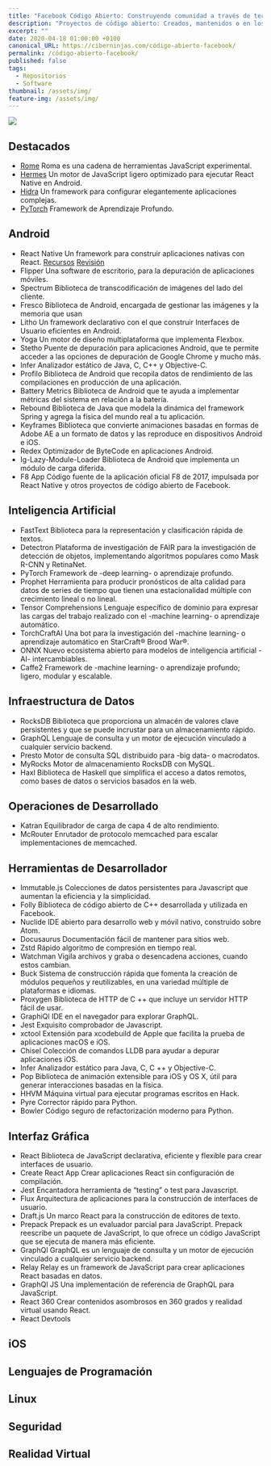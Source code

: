 ```yaml
---
title: "Facebook Código Abierto: Construyendo comunidad a través de tecnología de código abierto"
description: "Proyectos de código abierto: Creados, mantenidos o en los que participa a través de su desarrollo, la omnipresente Facebook"
excerpt: ""
date: 2020-04-18 01:00:00 +0100
canonical_URL: https://ciberninjas.com/código-abierto-facebook/
permalink: /código-abierto-facebook/
published: false
tags:
  - Repositorios
  - Software
thumbnail: /assets/img/
feature-img: /assets/img/
---
```


![]("")

## Destacados

- [Rome](https://romejs.dev/)
	Roma es una cadena de herramientas JavaScript experimental.
- [Hermes](https://hermesengine.dev/)
	Un motor de JavaScript ligero optimizado para ejecutar React Native en Android.
- [Hidra](https://hydra.cc/)
	Un framework para configurar elegantemente aplicaciones complejas.
- [PyTorch](https://pytorch.org/)
	Framework de Aprendizaje Profundo.

 

## Android

- React Native
	Un framework para construir aplicaciones nativas con React.
	[Recursos](https://ciberninjas.com/react-native-recursos) [Revisión](https://ciberninjas.com/listado/react-native)
- Flipper
	Una software de escritorio, para la depuración de aplicaciones móviles.
- Spectrum
	Biblioteca de transcodificación de imágenes del lado del cliente.
- Fresco
	Biblioteca de Android, encargada de gestionar las imágenes y la memoria que usan
- Litho
	Un framework declarativo con el que construir Interfaces de Usuario eficientes en Android.
- Yoga
	Un motor de diseño multiplataforma que implementa Flexbox.
- Stetho
	Puente de depuración para aplicaciones Android, que te permite acceder a las opciones de depuración de Google Chrome y mucho más.
- Infer
	Analizador estático de Java, C, C++ y Objective-C.
- Profilo
	Biblioteca de Android que recopila datos de rendimiento de las compilaciones en producción de una aplicación.
- Battery Metrics
	Biblioteca de Android que te ayuda a implementar métricas del sistema en relación a la batería.
- Rebound
	Biblioteca de Java que modela la dinámica del framework Spring y agrega la física del mundo real a tu aplicación.
- Keyframes
	Biblioteca que convierte animaciones basadas en formas de Adobe AE a un formato de datos y las reproduce en dispositivos Android e iOS.
- Redex
	Optimizador de ByteCode en aplicaciones Android.
- Ig-Lazy-Module-Loader
	Biblioteca de Android que implementa un módulo de carga diferida.
- F8 App
	Código fuente de la aplicación oficial F8 de 2017, impulsada por React Native y otros proyectos de código abierto de Facebook.

## Inteligencia Artificial

- FastText
	Biblioteca para la representación y clasificación rápida de textos.
- Detectron
	Plataforma de investigación de FAIR para la investigación de detección de objetos, implementando algoritmos populares como Mask R-CNN y RetinaNet.
- PyTorch
	Framework de -deep learning- o aprendizaje profundo.
- Prophet
	Herramienta para producir pronósticos de alta calidad para datos de series de tiempo que tienen una estacionalidad múltiple con crecimiento lineal o no lineal.
- Tensor Comprehensions
	Lenguaje específico de dominio para expresar las cargas del trabajo realizado con el -machine learning- o aprendizaje automático.
- TorchCraftAI
	Una bot para la investigación del -machine learning- o aprendizaje automático en StarCraft® Brood War®.
- ONNX
	Nuevo ecosistema abierto para modelos de inteligencia artificial -AI- intercambiables.
- Caffe2
	Framework de -machine learning- o aprendizaje profundo; ligero, modular y escalable.

## Infraestructura de Datos

- RocksDB
	Biblioteca que proporciona un almacén de valores clave persistentes y que se puede incrustar para un almacenamiento rápido.
- GraphQL
	Lenguaje de consulta y un motor de ejecución vinculado a cualquier servicio backend.
- Presto
	Motor de consulta SQL distribuido para -big data- o macrodatos.
- MyRocks
	Motor de almacenamiento RocksDB con MySQL.
- Haxl
	Biblioteca de Haskell que simplifica el acceso a datos remotos, como bases de datos o servicios basados en la web.

## Operaciones de Desarrollado

- Katran
	Equilibrador de carga de capa 4 de alto rendimiento.
- McRouter
	Enrutador de protocolo memcached para escalar implementaciones de memcached.

## Herramientas de Desarrollador

- Immutable.js
	Colecciones de datos persistentes para Javascript que aumentan la eficiencia y la simplicidad.
- Folly
	Biblioteca de código abierto de C++ desarrollada y utilizada en Facebook.
- Nuclide
	IDE abierto para desarrollo web y móvil nativo, construido sobre Atom.
- Docusaurus
	Documentación fácil de mantener para sitios web.
- Zstd
	Rápido algoritmo de compresión en tiempo real.
- Watchman
	Vigila archivos y graba o desencadena acciones, cuando estos cambian.
- Buck
	Sistema de construcción rápida que fomenta la creación de módulos pequeños y reutilizables, en una variedad múltiple de plataformas e idiomas.
- Proxygen
	Biblioteca de HTTP de C ++ que incluye un servidor HTTP fácil de usar.
- GraphiQl
	IDE en el navegador para explorar GraphQL.
- Jest
	Exquisito comprobador de Javascript.
- xctool
	Extensión para xcodebuild de Apple que facilita la prueba de aplicaciones macOS e iOS.
- Chisel
	Colección de comandos LLDB para ayudar a depurar aplicaciones iOS.
- Infer
	Analizador estático para Java, C, C ++ y Objective-C.
- Pop
	Biblioteca de animación extensible para iOS y OS X, útil para generar interacciones basadas en la física.
- HHVM
	Máquina virtual para ejecutar programas escritos en Hack.
- Pyre
	Corrector rápido para Python.
- Bowler
	Código seguro de refactorización moderno para Python.

## Interfaz Gráfica

- React
	Biblioteca de JavaScript declarativa, eficiente y flexible para crear interfaces de usuario.
- Create React App
	Crear aplicaciones React sin configuración de compilación.
- Jest
	Encantadora herramienta de “testing” o test para Javascript.
- Flux
	Arquitectura de aplicaciones para la construcción de interfaces de usuario.
- Draft.js
	Un marco React para la construcción de editores de texto.
- Prepack
	Prepack es un evaluador parcial para JavaScript. Prepack reescribe un paquete de JavaScript, lo que ofrece un código JavaScript que se ejecuta de manera más eficiente.
- GraphQl
	GraphQL es un lenguaje de consulta y un motor de ejecución vinculado a cualquier servicio backend.
- Relay
	Relay es un framework de JavaScript para crear aplicaciones React basadas en datos.
- GraphQl JS
	Una implementación de referencia de GraphQL para JavaScript.
- React 360
	Crear contenidos asombrosos en 360 grados y realidad virtual usando React.
- React Devtools

## iOS

## Lenguajes de Programación

## Linux

## Seguridad

## Realidad Virtual